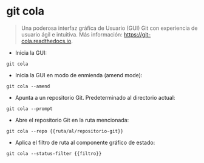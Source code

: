 # git cola

> Una poderosa interfaz gráfica de Usuario (GUI) Git con experiencia de usuario ágil e intuitiva.
> Más información: <https://git-cola.readthedocs.io>.

- Inicia la GUI:

`git cola`

- Inicia la GUI en modo de enmienda (amend  mode):

`git cola --amend`

- Apunta a un repositorio Git. Predeterminado al directorio actual:

`git cola --prompt`

- Abre el repositorio Git en la ruta mencionada:

`git cola --repo {{ruta/al/repositorio-git}}`

- Aplica el filtro de ruta al componente gráfico de estado:

`git cola --status-filter {{filtro}}`
